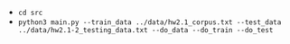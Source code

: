- `cd src`
- `python3 main.py --train_data ../data/hw2.1_corpus.txt --test_data ../data/hw2.1-2_testing_data.txt --do_data --do_train --do_test`
